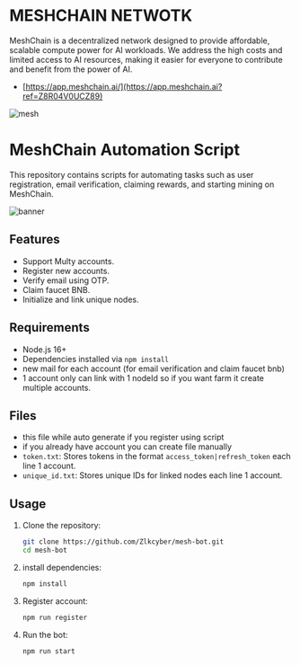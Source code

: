 # MESHCHAIN NETWOTK 
MeshChain is a decentralized network designed to provide affordable, scalable compute power for AI workloads. We address the high costs and limited access to AI resources, making it easier for everyone to contribute and benefit from the power of AI.
- [https://app.meshchain.ai/](https://app.meshchain.ai?ref=Z8R04V0UCZ89)

![mesh](image.png)

# MeshChain Automation Script

This repository contains scripts for automating tasks such as user registration, email verification, claiming rewards, and starting mining on MeshChain.

![banner](image-1.png)
## Features
- Support Multy accounts.
- Register new accounts.
- Verify email using OTP.
- Claim faucet BNB.
- Initialize and link unique nodes.

## Requirements
- Node.js 16+ 
- Dependencies installed via `npm install`
- new mail for each account (for email verification and claim faucet bnb)
- 1 account only can link with 1 nodeId so if you want farm it create multiple accounts.

## Files
- this file while auto generate if you register using script
- if you already have account you can create file manually
- `token.txt`: Stores tokens in the format `access_token|refresh_token` each line 1 account.
- `unique_id.txt`: Stores unique IDs for linked nodes each line 1 account.

## Usage
1. Clone the repository:
    ```bash
    git clone https://github.com/Zlkcyber/mesh-bot.git
    cd mesh-bot
    ```
2. install dependencies:
    ```bash
    npm install
    ```
3. Register account:
    ```bash
    npm run register
    ```
4. Run the bot:
    ```bash
    npm run start
    ```
